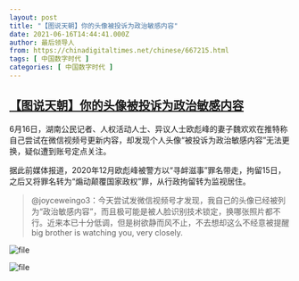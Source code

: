 ```yaml
---
layout: post
title: "【图说天朝】你的头像被投诉为政治敏感内容"
date: 2021-06-16T14:44:41.000Z
author: 最后领导人
from: https://chinadigitaltimes.net/chinese/667215.html
tags: [ 中国数字时代 ]
categories: [ 中国数字时代 ]
---
```

<!--1623854681000-->
[【图说天朝】你的头像被投诉为政治敏感内容](https://chinadigitaltimes.net/chinese/667215.html)
------

<div>
<p>6月16日，湖南公民记者、人权活动人士、异议人士欧彪峰的妻子魏欢欢在推特称自己尝试在微信视频号更新内容，却发现个人头像“被投诉为政治敏感内容”无法更换，疑似遭到账号定点关注。</p><p>据此前媒体报道，2020年12月欧彪峰被警方以“寻衅滋事”罪名带走，拘留15日，之后又将罪名转为“煽动颠覆国家政权”罪，从行政拘留转为监视居住。</p><blockquote><p>@joyceweingo3：今天尝试发微信视频号才发现，我自己的头像已经被列为“政治敏感内容”，而且极可能是被人脸识别技术锁定，换哪张照片都不行。近来本已十分低调，但是树欲静而风不止，不去想却这么不经意被提醒big brother is watching you, very closely.</p></blockquote><p><img src="https://chinadigitaltimes.net/chinese/files/2021/06/image-1623851089200.png" alt="file" /></p><p><img src="https://chinadigitaltimes.net/chinese/files/2021/06/image-1623851017600.png" alt="file" /></p>
</div>
